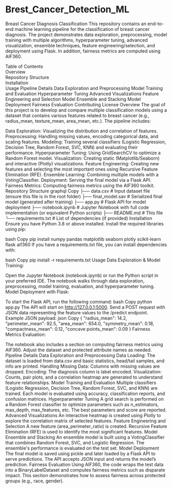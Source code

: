 # Brest_Cancer_Detection_ML
Breast Cancer Diagnosis Classification
This repository contains an end-to-end machine learning pipeline for the classification of breast cancer diagnosis. The project demonstrates data exploration, preprocessing, model training with multiple algorithms, hyperparameter tuning, advanced visualization, ensemble techniques, feature engineering/selection, and deployment using Flask. In addition, fairness metrics are computed using AIF360.

Table of Contents  
Overview  
Repository Structure  
Installation    
Usage
Pipeline Details
Data Exploration and Preprocessing
Model Training and Evaluation
Hyperparameter Tuning
Advanced Visualizations
Feature Engineering and Selection
Model Ensemble and Stacking
Model Deployment
Fairness Evaluation
Contributing
License
Overview
The goal of this project is to develop and compare multiple classification models using a dataset that contains various features related to breast cancer (e.g., radius_mean, texture_mean, area_mean, etc.). The pipeline includes:

Data Exploration: Visualizing the distribution and correlation of features.
Preprocessing: Handling missing values, encoding categorical data, and scaling features.
Modeling: Training several classifiers (Logistic Regression, Decision Tree, Random Forest, SVC, KNN) and evaluating their performance.
Hyperparameter Tuning: Using GridSearchCV to optimize a Random Forest model.
Visualization: Creating static (Matplotlib/Seaborn) and interactive (Plotly) visualizations.
Feature Engineering: Creating new features and selecting the most important ones using Recursive Feature Elimination (RFE).
Ensemble Learning: Combining multiple models with a VotingClassifier.
Deployment: Serving the final model via a Flask API.
Fairness Metrics: Computing fairness metrics using the AIF360 toolkit.
Repository Structure
graphql
Copy
├── data.csv                  # Input dataset file (ensure this file is in the root folder)
├── final_model.sav           # Serialized final model (generated after training)
├── app.py                    # Flask API for model deployment
├── notebook.ipynb            # Jupyter Notebook with full code implementation (or equivalent Python scripts)
├── README.md                 # This file
└── requirements.txt          # List of dependencies (if provided)
Installation
Ensure you have Python 3.8 or above installed. Install the required libraries using pip:

bash
Copy
pip install numpy pandas matplotlib seaborn plotly scikit-learn flask aif360
If you have a requirements.txt file, you can install dependencies with:

bash
Copy
pip install -r requirements.txt
Usage
Data Exploration & Model Training:

Open the Jupyter Notebook (notebook.ipynb) or run the Python script in your preferred IDE.
The notebook walks through data exploration, preprocessing, model training, evaluation, and hyperparameter tuning.
Model Deployment with Flask:

To start the Flask API, run the following command:
bash
Copy
python app.py
The API will start on http://127.0.0.1:5000.
Send a POST request with JSON data representing the feature values to the /predict endpoint.
Example JSON payload:
json
Copy
{
  "radius_mean": 14.2,
  "perimeter_mean": 92.5,
  "area_mean": 654.0,
  "symmetry_mean": 0.18,
  "compactness_mean": 0.12,
  "concave points_mean": 0.09
}
Fairness Metrics Evaluation:

The notebook also includes a section on computing fairness metrics using AIF360. Adjust the dataset and protected attribute names as needed.
Pipeline Details
Data Exploration and Preprocessing
Data Loading: The dataset is loaded from data.csv and basic statistics, head/tail samples, and info are printed.
Handling Missing Data: Columns with missing values are dropped.
Encoding: The diagnosis column is label encoded.
Visualization: Counts, pair plots, and a correlation heatmap are generated to understand feature relationships.
Model Training and Evaluation
Multiple classifiers (Logistic Regression, Decision Tree, Random Forest, SVC, and KNN) are trained.
Each model is evaluated using accuracy, classification reports, and confusion matrices.
Hyperparameter Tuning
A grid search is performed on a Random Forest classifier to optimize parameters such as n_estimators, max_depth, max_features, etc.
The best parameters and score are reported.
Advanced Visualizations
An interactive heatmap is created using Plotly to explore the correlation matrix of selected features.
Feature Engineering and Selection
A new feature (area_perimeter_ratio) is created.
Recursive Feature Elimination (RFE) is used to identify the most significant features.
Model Ensemble and Stacking
An ensemble model is built using a VotingClassifier that combines Random Forest, SVC, and Logistic Regression.
The ensemble's performance is evaluated on the test set.
Model Deployment
The final model is saved using pickle and later loaded by a Flask API to serve predictions.
The API accepts JSON input and returns the model’s prediction.
Fairness Evaluation
Using AIF360, the code wraps the test data into a BinaryLabelDataset and computes fairness metrics such as disparate impact.
This section demonstrates how to assess fairness across protected groups (e.g., race, gender).
